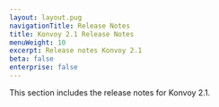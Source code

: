 ```yaml
---
layout: layout.pug
navigationTitle: Release Notes
title: Konvoy 2.1 Release Notes
menuWeight: 10
excerpt: Release notes Konvoy 2.1
beta: false
enterprise: false
---
```


This section includes the release notes for Konvoy 2.1.
